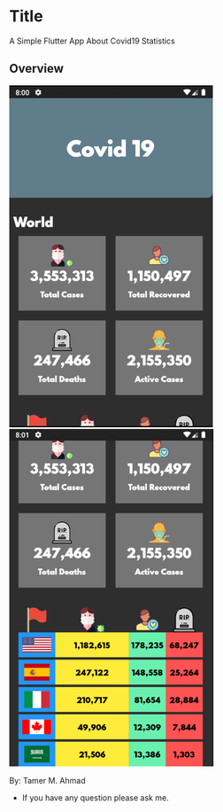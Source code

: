 # Title

A Simple Flutter App About Covid19 Statistics

## Overview

![](images/Display-Screens/screen-01.PNG)
![](images/Display-Screens/screen-02.PNG)

By: Tamer M. Ahmad
* If you have any question please ask me.

